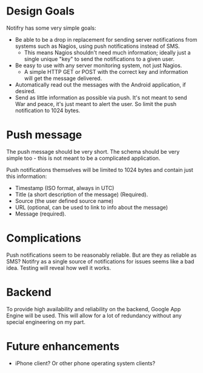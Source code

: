 # Design Goals #

Notifry has some very simple goals:

  * Be able to be a drop in replacement for sending server notifications from systems such as Nagios, using push notifications instead of SMS.
    * This means Nagios shouldn't need much information; ideally just a single unique "key" to send the notifications to a given user.
  * Be easy to use with any server monitoring system, not just Nagios.
    * A simple HTTP GET or POST with the correct key and information will get the message delivered.
  * Automatically read out the messages with the Android application, if desired.
  * Send as little information as possible via push. It's not meant to send War and peace, it's just meant to alert the user. So limit the push notification to 1024 bytes.

# Push message #

The push message should be very short. The schema should be very simple too - this is not meant to be a complicated application.

Push notifications themselves will be limited to 1024 bytes and contain just this information:

  * Timestamp (ISO format, always in UTC)
  * Title (a short description of the message) (Required).
  * Source (the user defined source name)
  * URL (optional, can be used to link to info about the message)
  * Message (required).

# Complications #

Push notifications seem to be reasonably reliable. But are they as reliable as SMS? Notifry as a single source of notifications for issues seems like a bad idea. Testing will reveal how well it works.

# Backend #

To provide high availability and reliability on the backend, Google App Engine will be used. This will allow for a lot of redundancy without any special engineering on my part.

# Future enhancements #

  * iPhone client? Or other phone operating system clients?